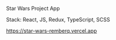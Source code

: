 
Star Wars Project App

Stack: React, JS, Redux, TypeScript, SCSS

https://star-wars-remberq.vercel.app
